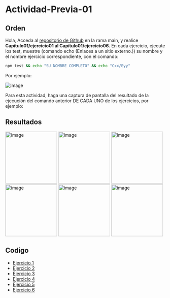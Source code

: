 
# Actividad-Previa-01
## Orden
Hola,
Acceda al [repositorio de Github](https://github.com/DAWMFIEC/DAWM)
 en la rama main, y realice **Capítulo01/ejercicio01 al Capítulo01/ejercicio06.** 
En cada ejercicio, ejecute los test, muestre (comando echo (Enlaces a un sitio externo.)) su nombre y el nombre ejercicio correspondiente, con el comando: 
```bash
npm test && echo "SU NOMBRE COMPLETO" && echo "Cxx/Eyy"
```
Por ejemplo:

![image](https://github.com/user-attachments/assets/2ff34391-06da-4f34-beae-c7994a975f80)


Para esta actividad, haga una captura de pantalla del resultado de la ejecución del comando anterior DE CADA UNO de los ejercicios, por ejemplo:

## Resultados

<img width="163" alt="image" src="https://github.com/user-attachments/assets/fec50953-3420-4079-9607-a0f77dfadeac">
<img width="163" alt="image" src="https://github.com/user-attachments/assets/2c7ab384-1ccd-476b-b7e8-3c0d7fe66453">
<img width="163" alt="image" src="https://github.com/user-attachments/assets/561899a8-e08b-4631-a59a-75e9f9e98ddf">
<img width="163" alt="image" src="https://github.com/user-attachments/assets/d9361792-fe7d-431a-b188-404d0720f418">
<img width="163" alt="image" src="https://github.com/user-attachments/assets/6088ed03-2d43-494b-855b-30db2456ef74">
<img width="163" alt="image" src="https://github.com/user-attachments/assets/df8a036e-28aa-4cca-9f35-002b719958bc">


## Codigo
-  [Ejercicio 1](https://github.com/Desarrollo-Aplicaciones-Web-y-Moviles/Actividad-Previa-01/tree/main/C01E01)
-  [Ejercicio 2](https://github.com/Desarrollo-Aplicaciones-Web-y-Moviles/Actividad-Previa-01/tree/main/C01E02)
-  [Ejercicio 3](https://github.com/Desarrollo-Aplicaciones-Web-y-Moviles/Actividad-Previa-01/tree/main/C01E03)
-  [Ejercicio 4](https://github.com/Desarrollo-Aplicaciones-Web-y-Moviles/Actividad-Previa-01/tree/main/C01E04)
-  [Ejercicio 5](https://github.com/Desarrollo-Aplicaciones-Web-y-Moviles/Actividad-Previa-01/tree/main/C01E05)
-  [Ejercicio 6](https://github.com/Desarrollo-Aplicaciones-Web-y-Moviles/Actividad-Previa-01/tree/main/C01E06)
